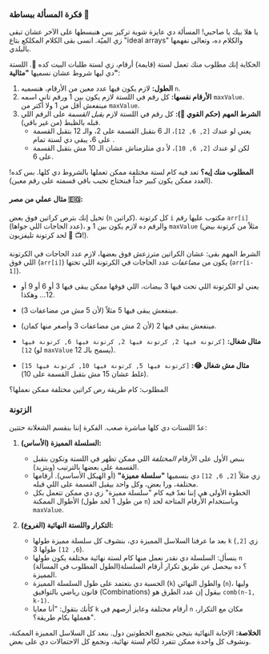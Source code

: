 ### فكرة المسألة ببساطة 🤔

يا هلا بيك يا صاحبي! المسألة دي عايزة شوية تركيز بس هنبسطها على الآخر عشان تبقى زي الميّة. انسى بقى الكلام المكلكع بتاع "ideal arrays" والكلام ده، وتعالى نفهمها بالبلدي.

الحكاية إنك مطلوب منك تعمل لستة (قايمة) أرقام، زي لستة طلبات البيت كده 📝. اللستة دي ليها شروط عشان نسميها **"مثالية"**:

1.  **الطول:** لازم يكون فيها عدد معين من الأرقام، هنسميه `n`.
2.  **الأرقام نفسها:** كل رقم في اللستة لازم يكون بين 1 ورقم تاني اسمه `maxValue`. مينفعش أقل من 1 ولا أكتر من `maxValue`.
3.  **الشرط المهم (حكم القوي 💪):** كل رقم في اللستة لازم *يقبل القسمة* على الرقم اللي قبله بالظبط (من غير باقي).
    * يعني لو عندك `[2, 6, 12]`، الـ 6 بتقبل القسمة على 2، والـ 12 بتقبل القسمة على 6، يبقى دي لستة تمام .
    * لكن لو عندك `[2, 6, 10]`، لأ دي متلزمناش عشان الـ 10 مش بتقبل القسمة على 6.

**المطلوب منك إيه؟** تعد فيه كام لستة مختلفة ممكن تعملها بالشروط دي كلها. بس كده! (العدد ممكن يكون كبير جداً فبنحتاج نجيب باقي قسمته على رقم معين).

#### مثال عملي من مصر 🇪🇬:

تخيل إنك بترص كراتين فوق بعض (`n` كراتين). كل كرتونة `i` مكتوب عليها رقم `arr[i]` (عدد الحاجات اللي جواها)، والرقم ده لازم يكون بين 1 و `maxValue` (مثلاً من كرتونة بيض 🥚 لحد كرتونة تليفزيون 📺!).

الشرط المهم بقى: عشان الكراتين مترزعش فوق بعضها، لازم عدد الحاجات في الكرتونة اللي فوق (`arr[i]`) يكون من *مضاعفات* عدد الحاجات في الكرتونة اللي تحتها (`arr[i-1]`).
* يعني لو الكرتونة اللي تحت فيها 3 بيضات، اللي فوقها ممكن يبقى فيها 3 أو 6 أو 9 أو 12... وهكذا.
* مينفعش يبقى فيها 5 مثلاً (لأن 5 مش من مضاعفات 3).
* مينفعش يبقى فيها 2 (لأن 2 مش من مضاعفات 3 وأصغر منها كمان).

* **مثال شغال:** `[كرتونة فيها 2, كرتونة فيها 2, كرتونة فيها 6, كرتونة فيها 12]` (لو `maxValue` يسمح بالـ 12).
* **مثال مش شغال 😂:** `[كرتونة فيها 5, كرتونة فيها 10, كرتونة فيها 15]` (غلط عشان 15 مش بتقبل القسمة على 10).

المطلوب: كام طريقة رص كراتين مختلفة ممكن نعملها؟

### الزتونة

عدّ اللستات دي كلها مباشرة صعب. الفكرة إننا بنقسم الشغلانة حتتين:

1.  **السلسلة المميزة (الأساس):**
    * بنبص الأول على الأرقام *المختلفة* اللي ممكن تظهر في اللستة وتكون بتقبل القسمة على بعضها بالترتيب (وبتزيد).
    * زي مثلاً `[2, 6, 12]` دي بنسميها **"سلسلة مميزة"** (أو الهيكل الأساسي). أرقامها مختلفة، ورا بعض، وكل واحد بيقبل القسمة على اللي قبله.
    * الخطوة الأولى هي إننا نعدّ فيه كام "سلسلة مميزة" زي دي ممكن تتعمل بكل الأطوال الممكنة (من طول 1 لحد طول `n`) وباستخدام الأرقام المتاحة لحد `maxValue`.

2.  **التكرار واللستة النهائية (الفروع):**
    * بعد ما عرفنا السلاسل المميزة دي، بنشوف كل سلسلة مميزة طولها `k` (زي `[2, 6, 12]` طولها 3).
    * بنسأل: السلسلة دي نقدر نعمل منها كام لستة نهائية مختلفة يكون طولها `n` (الطول المطلوب في المسألة)؟ ده بيحصل عن طريق تكرار أرقام السلسلة المميزة.
    * الحسبة دي بتعتمد على طول السلسلة المميزة (`k`) والطول النهائي (`n`)، وليها قانون رياضي بالتوافيق (Combinations) بيقول إن عدد الطرق هو `comb(n-1, k-1)`.
    * كأنك بتقول: "أنا معايا `k` أرقام مختلفة وعايز أرصهم في `n` مكان مع التكرار، هعملها بكام طريقة؟".

**الخلاصة:** الإجابة النهائية بتيجي بتجميع الخطوتين دول. بنعد كل السلاسل المميزة الممكنة، ونشوف كل واحدة ممكن تتفرد لكام لستة نهائية، ونجمع كل الاحتمالات دي على بعض.
